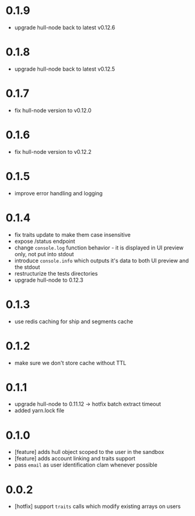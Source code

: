# 0.1.9
- upgrade hull-node back to latest v0.12.6

# 0.1.8
- upgrade hull-node back to latest v0.12.5

# 0.1.7
- fix hull-node version to v0.12.0

# 0.1.6
- fix hull-node version to v0.12.2

# 0.1.5
- improve error handling and logging

# 0.1.4
- fix traits update to make them case insensitive
- expose /status endpoint
- change `console.log` function behavior - it is displayed in UI preview only, not put into stdout
- introduce `console.info` which outputs it's data to both UI preview and the stdout
- restructurize the tests directories
- upgrade hull-node to 0.12.3

# 0.1.3
- use redis caching for ship and segments cache

# 0.1.2
- make sure we don't store cache without TTL

# 0.1.1
- upgrade hull-node to 0.11.12 -> hotfix batch extract timeout
- added yarn.lock file

# 0.1.0
- [feature] adds hull object scoped to the user in the sandbox
- [feature] adds account linking and traits support
- pass `email` as user identification clam whenever possible

# 0.0.2
- [hotfix] support `traits` calls which modify existing arrays on users

